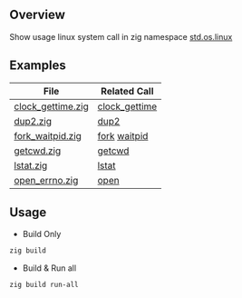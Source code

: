## Overview
Show usage linux system call in zig namespace
[std.os.linux](https://ziglang.org/documentation/master/std/#std.os.linux)

## Examples
| File                                       | Related Call |
| ------------------------------------------ | ------------ |
| [clock_gettime.zig](src/clock_gettime.zig) | [clock_gettime](https://ziglang.org/documentation/master/std/#std.os.linux.clock_gettime) |
| [dup2.zig](src/dup2.zig)                   | [dup2](https://ziglang.org/documentation/master/std/#std.os.linux.dup2) |
| [fork_waitpid.zig](src/fork_waitpid.zig)   | [fork](https://ziglang.org/documentation/master/std/#std.os.linux.fork) [waitpid](https://ziglang.org/documentation/master/std/#std.os.linux.waitpid) |
| [getcwd.zig](src/getcwd.zig)               | [getcwd](https://ziglang.org/documentation/master/std/#std.os.linux.getcwd) |
| [lstat.zig](src/lstat.zig)                 | [lstat](https://ziglang.org/documentation/master/std/#std.os.linux.lstat) |
| [open_errno.zig](src/open_errno.zig)       | [open](https://ziglang.org/documentation/master/std/#std.os.linux.open) |

## Usage
 * Build Only
```sh
zig build
```
 * Build & Run all
```sh
zig build run-all
```
